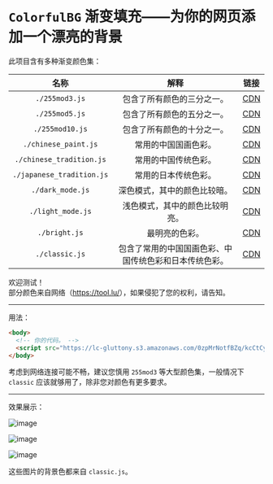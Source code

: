 # `ColorfulBG` 渐变填充——为你的网页添加一个漂亮的背景

此项目含有多种渐变颜色集：

|           名称            |                          解释                          |                             链接                             |
| :-----------------------: | :----------------------------------------------------: | :----------------------------------------------------------: |
|      `./255mod3.js`       |               包含了所有颜色的三分之一。               | [CDN](https://lc-gluttony.s3.amazonaws.com/0zpMrNotfBZq/WvmIpkEos0iaaysxQwUu1DbdAp8pTQcq/255mod3.js) |
|      `./255mod5.js`       |               包含了所有颜色的五分之一。               | [CDN](https://lc-gluttony.s3.amazonaws.com/0zpMrNotfBZq/WvmIpkEos0iaaysxQwUu1DbdAp8pTQcq/255mod3.js) |
|      `./255mod10.js`      |               包含了所有颜色的十分之一。               | [CDN](https://lc-gluttony.s3.amazonaws.com/0zpMrNotfBZq/kaJ03zFfgcEgHDxeAh2tT0RWv3mxjX00/255mod10.js) |
|   `./chinese_paint.js`    |                  常用的中国国画色彩。                  | [CDN](https://lc-gluttony.s3.amazonaws.com/0zpMrNotfBZq/bP3AdF20DNnUUrVcrsTrIwJWqQVGtyXf/chinese_painting.js) |
| `./chinese_tradition.js`  |                  常用的中国传统色彩。                  | [CDN](https://lc-gluttony.s3.amazonaws.com/0zpMrNotfBZq/I5wvu7StMlhyeSVIYIubrSTpvVDyQmIl/chinese_tradition.js) |
| `./japanese_tradition.js` |                  常用的日本传统色彩。                  | [CDN](https://lc-gluttony.s3.amazonaws.com/0zpMrNotfBZq/g0ShbB57e4BljXW4pATUoEIJQJtzI1F2/japanese_tradition.js) |
|     `./dark_mode.js`      |              深色模式，其中的颜色比较暗。              | [CDN](https://lc-gluttony.s3.amazonaws.com/0zpMrNotfBZq/QTY5UpSBI333NLbMz68DI4JAM8NQmSin/dark_mode.js) |
|     `./light_mode.js`     |             浅色模式，其中的颜色比较明亮。             | [CDN](https://lc-gluttony.s3.amazonaws.com/0zpMrNotfBZq/GXvdR629Ipyk4uq7bBUYjfLjNQmkboRR/light_mode.js) |
|       `./bright.js`       |                     最明亮的色彩。                     | [CDN](https://lc-gluttony.s3.amazonaws.com/0zpMrNotfBZq/NREvKSAdQgvWvUuHyPQ4DOQxQrkeVcsX/bright.js) |
|      `./classic.js`       | 包含了常用的中国国画色彩、中国传统色彩和日本传统色彩。 | [CDN](https://lc-gluttony.s3.amazonaws.com/0zpMrNotfBZq/kcCtCyCh9DY0CHNIKXqAiW5joCoBsKuE/classic.js) |

欢迎测试！\
部分颜色来自网络（<https://tool.lu/>），如果侵犯了您的权利，请告知。

---

用法：

```html
<body>
  <!-- 你的代码。 -->
  <script src="https://lc-gluttony.s3.amazonaws.com/0zpMrNotfBZq/kcCtCyCh9DY0CHNIKXqAiW5joCoBsKuE/classic.js"></script>
</body>
```

考虑到网络连接可能不畅，建议您慎用 `255mod3` 等大型颜色集，一般情况下 `classic` 应该就够用了，除非您对颜色有更多要求。

---

效果展示：

![image](https://github.com/PanDaoxi/ColorfulBG/assets/63720932/00ae9ef9-6591-4abe-85ca-d3db59f16748)

![image](https://github.com/PanDaoxi/ColorfulBG/assets/63720932/63c66bac-7291-43d1-a206-ce3800c1f794)

![image](https://github.com/PanDaoxi/ColorfulBG/assets/63720932/af9757a0-470e-4b95-8f5f-be3e7e718e78)

这些图片的背景色都来自 `classic.js`。
